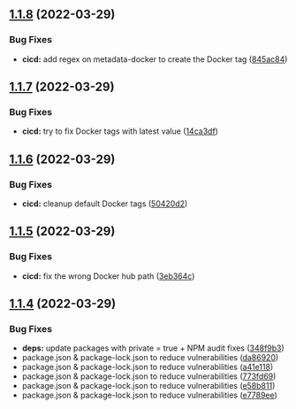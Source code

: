 ## [1.1.8](https://github.com/timoa/chrome-tab-rotate-server/compare/v1.1.7...v1.1.8) (2022-03-29)


### Bug Fixes

* **cicd:** add regex on metadata-docker to create the Docker tag ([845ac84](https://github.com/timoa/chrome-tab-rotate-server/commit/845ac84b94c1bf9c7b3b90b576d3569baf24509c))

## [1.1.7](https://github.com/timoa/chrome-tab-rotate-server/compare/v1.1.6...v1.1.7) (2022-03-29)


### Bug Fixes

* **cicd:** try to fix Docker tags with latest value ([14ca3df](https://github.com/timoa/chrome-tab-rotate-server/commit/14ca3df6491f550ac6f0b7a2d171233cc2d10731))

## [1.1.6](https://github.com/timoa/chrome-tab-rotate-server/compare/v1.1.5...v1.1.6) (2022-03-29)


### Bug Fixes

* **cicd:** cleanup default Docker tags ([50420d2](https://github.com/timoa/chrome-tab-rotate-server/commit/50420d2cb321d7026cc9f44037f2111641cc11be))

## [1.1.5](https://github.com/timoa/chrome-tab-rotate-server/compare/v1.1.4...v1.1.5) (2022-03-29)


### Bug Fixes

* **cicd:** fix the wrong Docker hub path ([3eb364c](https://github.com/timoa/chrome-tab-rotate-server/commit/3eb364c0e9fede3b6751951785a63f601aed1866))

## [1.1.4](https://github.com/timoa/chrome-tab-rotate-server/compare/v1.1.3...v1.1.4) (2022-03-29)


### Bug Fixes

* **deps:** update packages with private = true + NPM audit fixes ([348f9b3](https://github.com/timoa/chrome-tab-rotate-server/commit/348f9b378825c0d06ec5d60f5016ba9b38d8d0e5))
* package.json & package-lock.json to reduce vulnerabilities ([da86920](https://github.com/timoa/chrome-tab-rotate-server/commit/da8692070e1acbf4c7e2e993d53aba89015644ec))
* package.json & package-lock.json to reduce vulnerabilities ([a41e118](https://github.com/timoa/chrome-tab-rotate-server/commit/a41e11842a8e3b74e30c3b0930bfa87cb7d18d7b))
* package.json & package-lock.json to reduce vulnerabilities ([773fd69](https://github.com/timoa/chrome-tab-rotate-server/commit/773fd6938657633ccc1c5c8a360e0e1e167706b4))
* package.json & package-lock.json to reduce vulnerabilities ([e58b811](https://github.com/timoa/chrome-tab-rotate-server/commit/e58b811f17b18bb833915905669fb8b5632e7235))
* package.json & package-lock.json to reduce vulnerabilities ([e7789ee](https://github.com/timoa/chrome-tab-rotate-server/commit/e7789eea1d138a53d03af159ff11270b9e9a039c))
